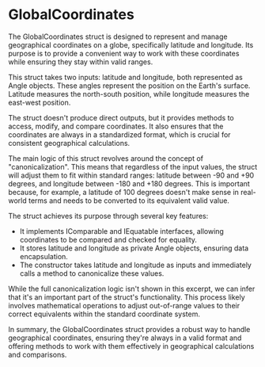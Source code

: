 # GlobalCoordinates

The GlobalCoordinates struct is designed to represent and manage geographical coordinates on a globe, specifically latitude and longitude. Its purpose is to provide a convenient way to work with these coordinates while ensuring they stay within valid ranges.

This struct takes two inputs: latitude and longitude, both represented as Angle objects. These angles represent the position on the Earth's surface. Latitude measures the north-south position, while longitude measures the east-west position.

The struct doesn't produce direct outputs, but it provides methods to access, modify, and compare coordinates. It also ensures that the coordinates are always in a standardized format, which is crucial for consistent geographical calculations.

The main logic of this struct revolves around the concept of "canonicalization". This means that regardless of the input values, the struct will adjust them to fit within standard ranges: latitude between -90 and +90 degrees, and longitude between -180 and +180 degrees. This is important because, for example, a latitude of 100 degrees doesn't make sense in real-world terms and needs to be converted to its equivalent valid value.

The struct achieves its purpose through several key features:

- It implements IComparable and IEquatable interfaces, allowing coordinates to be compared and checked for equality.
- It stores latitude and longitude as private Angle objects, ensuring data encapsulation.
- The constructor takes latitude and longitude as inputs and immediately calls a method to canonicalize these values.

While the full canonicalization logic isn't shown in this excerpt, we can infer that it's an important part of the struct's functionality. This process likely involves mathematical operations to adjust out-of-range values to their correct equivalents within the standard coordinate system.

In summary, the GlobalCoordinates struct provides a robust way to handle geographical coordinates, ensuring they're always in a valid format and offering methods to work with them effectively in geographical calculations and comparisons.